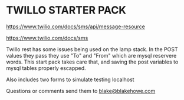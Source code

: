 # TWILLO STARTER PACK

https://www.twilio.com/docs/sms/api/message-resource

https://www.twilio.com/docs/sms

Twillo rest has some issues being used on the lamp stack. In the POST values they pass they use "To" and "From" which are mysql reservere words. 
This start pack takes care that, and saving the post variables to mysql tables properly escapped.

Also includes two forms to simulate testing localhost

Questions or comments send them to blake@blakehowe.com